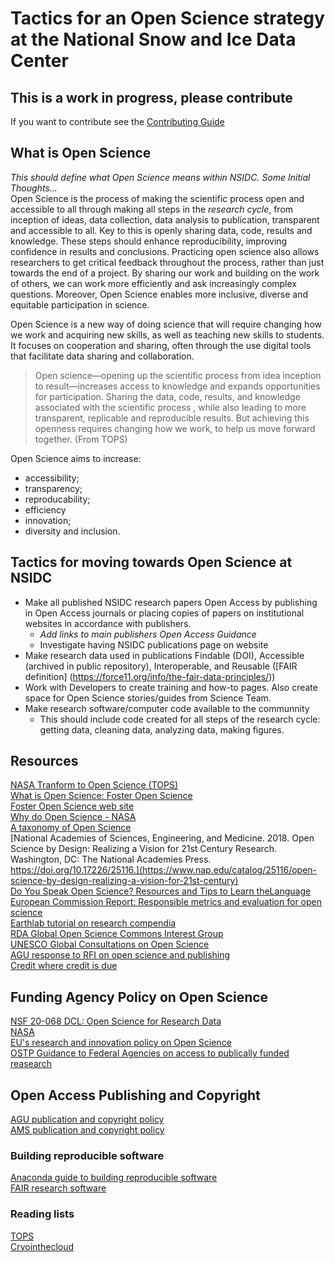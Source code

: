 # Tactics for an Open Science strategy at the National Snow and Ice Data Center

## This is a work in progress, please contribute
If you want to contribute see the [Contributing Guide](contributor_guide.md)
## What is Open Science
_This should define what Open Science means within NSIDC.  Some Initial Thoughts..._  
Open Science is the process of making the scientific process open and accessible to all through making all steps in the _research cycle_, from inception of ideas, data collection, data analysis to publication, transparent and accessible to all.  Key to this is openly sharing data, code, results and knowledge.  These steps should enhance reproducibility, improving confidence in results and conclusions.  Practicing open science also allows researchers to get critical feedback throughout the process, rather than just towards the end of a project. By sharing our work and building on the work of others, we can work more efficiently and ask increasingly complex questions.  Moreover, Open Science enables more inclusive, diverse and equitable participation in science.

Open Science is a new way of doing science that will require changing how we work and acquiring new skills, as well as teaching new skills to students.  It focuses on cooperation and sharing, often through the use digital tools that facilitate data sharing and collaboration.  

>Open science—opening up the scientific process from idea inception to result—increases access to knowledge and expands opportunities for participation. Sharing the data, code, results, and knowledge associated with the scientific process , while also leading to more transparent, replicable and reproducible results. But achieving this openness requires changing how we work, to help us move forward together.
(From TOPS)

Open Science aims to increase:
- accessibility;
- transparency;
- reproducability;
- efficiency
- innovation;
- diversity and inclusion.

## Tactics for moving towards Open Science at NSIDC
- Make all published NSIDC research papers Open Access by publishing in Open Access journals or placing copies of papers on institutional websites in accordance with publishers.  
  - _Add links to main publishers Open Access Guidance_  
  - Investigate having NSIDC publications page on website
- Make research data used in publications Findable (DOI), Accessible (archived in public repository), Interoperable, and Reusable ([FAIR definition]
(https://force11.org/info/the-fair-data-principles/))  
- Work with Developers to create training and how-to pages.  Also create space for Open Science stories/guides from Science Team.
- Make research software/computer code available to the communnity
  - This should include code created for all steps of the research cycle: getting data, cleaning data, analyzing data, making figures.
  
## Resources
[NASA Tranform to Open Science (TOPS)](https://science.nasa.gov/open-science/transform-to-open-science)  
[What is Open Science: Foster Open Science](https://www.fosteropenscience.eu/content/what-open-science-introduction)  
[Foster Open Science web site](https://www.fosteropenscience.eu/)  
[Why do Open Science - NASA](https://science.nasa.gov/open-science/why-do-open-science)  
[A taxonomy of Open Science](https://figshare.com/articles/figure/Open_Science_Taxonomy/1508606/3)  
[National Academies of Sciences, Engineering, and Medicine. 2018. Open Science by Design: Realizing a Vision for 21st Century Research. Washington, DC: The National Academies Press. https://doi.org/10.17226/25116.](https://www.nap.edu/catalog/25116/open-science-by-design-realizing-a-vision-for-21st-century)  
[Do You Speak Open Science? Resources and Tips to Learn theLanguage](https://doi.org/10.7287/peerj.preprints.2689v1)  
[European Commission Report: Responsible metrics and evaluation for open science](https://openaccess.leidenuniv.nl/bitstream/handle/1887/58254/report.pdf)  
[Earthlab tutorial on research compendia](https://mbjoseph.github.io/intro-research-compendia/#1)  
[RDA Global Open Science Commons Interest Group](https://www.rd-alliance.org/groups/global-open-research-commons-ig)  
[UNESCO Global Consultations on Open Science](https://en.unesco.org/science-sustainable-future/open-science/consultation)  
[AGU response to RFI on open science and publishing](https://www.agu.org/-/media/Files/Share-and-Advocate-for-Science/Letters/2020-Letters/AGU_OSTP_RFI_Open_Access_Response_final.pdf)   
[Credit where credit is due](https://eos.org/opinions/credit-where-credit-is-due)

## Funding Agency Policy on Open Science
[NSF 20-068 DCL: Open Science for Research Data](https://www.nsf.gov/pubs/2020/nsf20068/nsf20068.jsp)  
[NASA](https://www.earthdata.nasa.gov/esds/open-science)  
[EU's research and innovation policy on Open Science](https://ec.europa.eu/research/openscience/)  
[OSTP Guidance to Federal Agencies on access to publically funded reasearch](https://www.whitehouse.gov/ostp/news-updates/2022/08/25/ostp-issues-guidance-to-make-federally-funded-research-freely-available-without-delay/)

## Open Access Publishing and Copyright
[AGU publication and copyright policy](https://www.agu.org/Publish-with-AGU/Publish/Author-Resources/Policies/Permission-policy)  
[AMS publication and copyright policy](https://www.ametsoc.org/ams/index.cfm/publications/ethical-guidelines-and-ams-policies/ams-copyright-policy/)  

### Building reproducible software
[Anaconda guide to building reproducible software](https://www.anaconda.com/blog/8-levels-of-reproducibility?utm_source=employee_advocacy&utm_medium=everyonesocial&utm_campaign=47705291-5dbc-48bb-be09-591561c39a30&es_id=86085a5408)  
[FAIR research software](https://www.rd-alliance.org/groups/fair-research-software-fair4rs-wg)  

### Reading lists
[TOPS](https://github.com/nasa/Transform-to-Open-Science/blob/main/Open_Science_Cookbook/reading_list.md)  
[Cryointhecloud](https://book.cryointhecloud.com/reference/open_science.html)  
